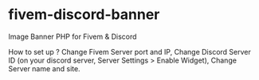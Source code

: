 # fivem-discord-banner

Image Banner PHP for Fivem &amp; Discord

How to set up ?
  Change Fivem Server port and IP,
  Change Discord Server ID (on your discord server, Server Settings > Enable Widget),
  Change Server name and site.
 
